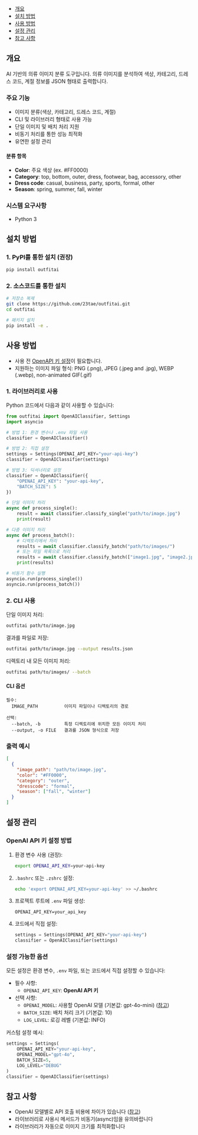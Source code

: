 - [개요](#개요)
- [설치 방법](#설치-방법)
- [사용 방법](#사용-방법)
- [설정 관리](#설정-관리)
- [참고 사항](#참고-사항)

## 개요

AI 기반의 의류 이미지 분류 도구입니다. 의류 이미지를 분석하여 색상, 카테고리, 드레스 코드, 계절 정보를 JSON 형태로 출력합니다.

### 주요 기능

- 이미지 분류(색상, 카테고리, 드레스 코드, 계절)
- CLI 및 라이브러리 형태로 사용 가능
- 단일 이미지 및 배치 처리 지원
- 비동기 처리를 통한 성능 최적화
- 유연한 설정 관리

#### 분류 항목

- **Color**: 주요 색상 (ex. #FF0000)
- **Category**: top, bottom, outer, dress, footwear, bag, accessory, other
- **Dress code**: casual, business, party, sports, formal, other
- **Season**: spring, summer, fall, winter

### 시스템 요구사항

- Python 3

## 설치 방법

### 1. PyPI를 통한 설치 (권장)

```bash
pip install outfitai
```

### 2. 소스코드를 통한 설치

```bash
# 저장소 복제
git clone https://github.com/23tae/outfitai.git
cd outfitai

# 패키지 설치
pip install -e .
```

## 사용 방법

- 사용 전 [OpenAPI 키 설정](#openai-api-키-설정-방법)이 필요합니다.
- 지원하는 이미지 파일 형식: PNG (.png), JPEG (.jpeg and .jpg), WEBP (.webp), non-animated GIF(.gif)

### 1. 라이브러리로 사용

Python 코드에서 다음과 같이 사용할 수 있습니다:

```python
from outfitai import OpenAIClassifier, Settings
import asyncio

# 방법 1: 환경 변수나 .env 파일 사용
classifier = OpenAIClassifier()

# 방법 2: 직접 설정
settings = Settings(OPENAI_API_KEY="your-api-key")
classifier = OpenAIClassifier(settings)

# 방법 3: 딕셔너리로 설정
classifier = OpenAIClassifier({
    "OPENAI_API_KEY": "your-api-key",
    "BATCH_SIZE": 5
})

# 단일 이미지 처리
async def process_single():
    result = await classifier.classify_single("path/to/image.jpg")
    print(result)

# 다중 이미지 처리
async def process_batch():
    # 디렉토리에서 처리
    results = await classifier.classify_batch("path/to/images/")
    # 또는 파일 목록으로 처리
    results = await classifier.classify_batch(["image1.jpg", "image2.jpg"])
    print(results)

# 비동기 함수 실행
asyncio.run(process_single())
asyncio.run(process_batch())
```

### 2. CLI 사용

단일 이미지 처리:
```bash
outfitai path/to/image.jpg
```

결과를 파일로 저장:
```bash
outfitai path/to/image.jpg --output results.json
```

디렉토리 내 모든 이미지 처리:
```bash
outfitai path/to/images/ --batch
```

#### CLI 옵션

```
필수:
  IMAGE_PATH          이미지 파일이나 디렉토리의 경로

선택:
  --batch, -b         특정 디렉토리에 위치한 모든 이미지 처리
  --output, -o FILE   결과를 JSON 형식으로 저장
```

### 출력 예시

```json
[
  {
    "image_path": "path/to/image.jpg",
    "color": "#FF0000",
    "category": "outer",
    "dresscode": "formal",
    "season": ["fall", "winter"]
  }
]
```

## 설정 관리

### OpenAI API 키 설정 방법

1. 환경 변수 사용 (권장):
    ```bash
    export OPENAI_API_KEY=your-api-key
    ```

2. `.bashrc` 또는 `.zshrc` 설정:
    ```bash
    echo 'export OPENAI_API_KEY=your-api-key' >> ~/.bashrc
    ```

3. 프로젝트 루트에 `.env` 파일 생성:
    ```
    OPENAI_API_KEY=your_api_key
    ```

4. 코드에서 직접 설정:
    ```python
    settings = Settings(OPENAI_API_KEY="your-api-key")
    classifier = OpenAIClassifier(settings)
    ```

### 설정 가능한 옵션

모든 설정은 환경 변수, `.env` 파일, 또는 코드에서 직접 설정할 수 있습니다:

- 필수 사항:
  - `OPENAI_API_KEY`: **OpenAI API 키**
- 선택 사항:
  - `OPENAI_MODEL`: 사용할 OpenAI 모델 (기본값: gpt-4o-mini) ([참고](https://platform.openai.com/docs/models))
  - `BATCH_SIZE`: 배치 처리 크기 (기본값: 10)
  - `LOG_LEVEL`: 로깅 레벨 (기본값: INFO)

커스텀 설정 예시:
```python
settings = Settings(
    OPENAI_API_KEY="your-api-key",
    OPENAI_MODEL="gpt-4o",
    BATCH_SIZE=5,
    LOG_LEVEL="DEBUG"
)
classifier = OpenAIClassifier(settings)
```

## 참고 사항

- OpenAI 모델별로 API 호출 비용에 차이가 있습니다 ([참고](https://platform.openai.com/docs/pricing))
- 라이브러리로 사용시 메서드가 비동기(async)임을 유의바랍니다
- 라이브러리가 자동으로 이미지 크기를 최적화합니다
